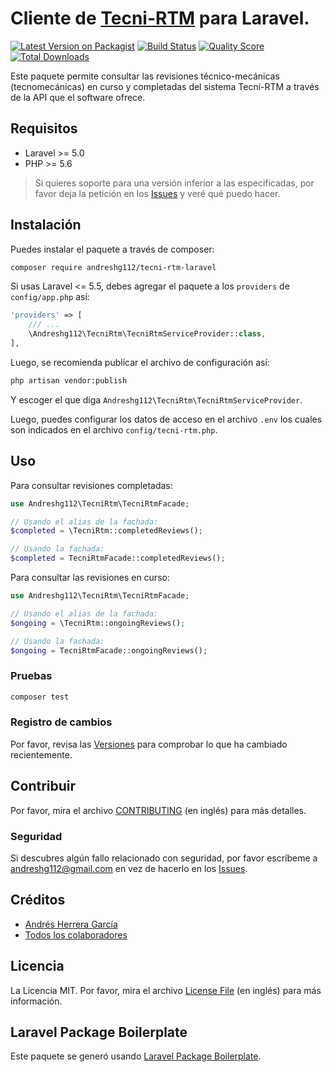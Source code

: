 # Cliente de [Tecni-RTM](http://tecnimaq.com/index.php/tecni-rtm/) para Laravel.

[![Latest Version on Packagist](https://img.shields.io/packagist/v/andreshg112/tecni-rtm-laravel.svg?style=flat-square)](https://packagist.org/packages/andreshg112/tecni-rtm-laravel)
[![Build Status](https://img.shields.io/travis/andreshg112/tecni-rtm-laravel/master.svg?style=flat-square)](https://travis-ci.com/andreshg112/tecni-rtm-laravel)
[![Quality Score](https://img.shields.io/scrutinizer/g/andreshg112/tecni-rtm-laravel.svg?style=flat-square)](https://scrutinizer-ci.com/g/andreshg112/tecni-rtm-laravel)
[![Total Downloads](https://img.shields.io/packagist/dt/andreshg112/tecni-rtm-laravel.svg?style=flat-square)](https://packagist.org/packages/andreshg112/tecni-rtm-laravel)

Este paquete permite consultar las revisiones técnico-mecánicas (tecnomecánicas) en curso y completadas del sistema Tecni-RTM a través de la API que el software ofrece.

## Requisitos

-   Laravel >= 5.0
-   PHP >= 5.6

> Si quieres soporte para una versión inferior a las especificadas, por favor deja la petición en los [Issues](../../issues) y veré qué puedo hacer.

## Instalación

Puedes instalar el paquete a través de composer:

```bash
composer require andreshg112/tecni-rtm-laravel
```

Si usas Laravel <= 5.5, debes agregar el paquete a los `providers` de `config/app.php` así:

```php
'providers' => [
    /// ...
    \Andreshg112\TecniRtm\TecniRtmServiceProvider::class,
],
```

Luego, se recomienda publicar el archivo de configuración así:

```bash
php artisan vendor:publish
```

Y escoger el que diga `Andreshg112\TecniRtm\TecniRtmServiceProvider`.

Luego, puedes configurar los datos de acceso en el archivo `.env` los cuales son indicados en el archivo `config/tecni-rtm.php`.

## Uso

Para consultar revisiones completadas:

```php
use Andreshg112\TecniRtm\TecniRtmFacade;

// Usando el alias de la fachada:
$completed = \TecniRtm::completedReviews();

// Usando la fachada:
$completed = TecniRtmFacade::completedReviews();
```

Para consultar las revisiones en curso:

```php
use Andreshg112\TecniRtm\TecniRtmFacade;

// Usando el alias de la fachada:
$ongoing = \TecniRtm::ongoingReviews();

// Usando la fachada:
$ongoing = TecniRtmFacade::ongoingReviews();
```

### Pruebas

```bash
composer test
```

### Registro de cambios

Por favor, revisa las [Versiones](../../releases) para comprobar lo que ha cambiado recientemente.

## Contribuir

Por favor, mira el archivo [CONTRIBUTING](CONTRIBUTING.md) (en inglés) para más detalles.

### Seguridad

Si descubres algún fallo relacionado con seguridad, por favor escríbeme a andreshg112@gmail.com en vez de hacerlo en los [Issues](../../issues).

## Créditos

-   [Andrés Herrera García](https://github.com/andreshg112)
-   [Todos los colaboradores](../../contributors)

## Licencia

La Licencia MIT. Por favor, mira el archivo [License File](LICENSE.md) (en inglés) para más información.

## Laravel Package Boilerplate

Este paquete se generó usando [Laravel Package Boilerplate](https://laravelpackageboilerplate.com).
